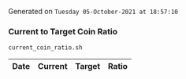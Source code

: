 Generated on `Tuesday 05-October-2021 at 18:57:10`

### Current to Target Coin Ratio
`current_coin_ratio.sh`

Date|Current|Target|Ratio
---|---|---|---
